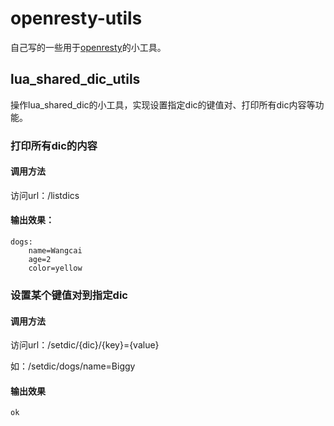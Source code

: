 # openresty-utils

自己写的一些用于[openresty](https://github.com/openresty/)的小工具。

## lua_shared_dic_utils

操作lua_shared_dic的小工具，实现设置指定dic的键值对、打印所有dic内容等功能。

### 打印所有dic的内容

#### 调用方法

访问url：/listdics

#### 输出效果：

    dogs:
        name=Wangcai
        age=2
        color=yellow


### 设置某个键值对到指定dic

#### 调用方法

访问url：/setdic/{dic}/{key}={value}

如：/setdic/dogs/name=Biggy

#### 输出效果

    ok
